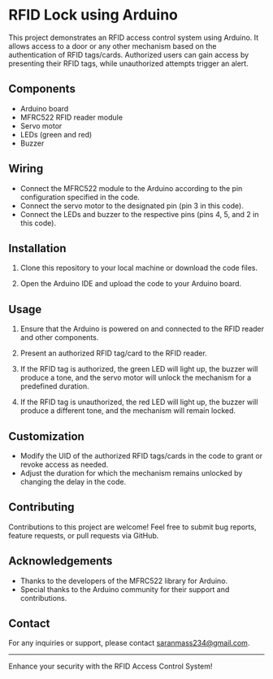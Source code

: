 # RFID Lock using Arduino

This project demonstrates an RFID access control system using Arduino. It allows access to a door or any other mechanism based on the authentication of RFID tags/cards. Authorized users can gain access by presenting their RFID tags, while unauthorized attempts trigger an alert.

## Components

- Arduino board
- MFRC522 RFID reader module
- Servo motor
- LEDs (green and red)
- Buzzer

## Wiring

- Connect the MFRC522 module to the Arduino according to the pin configuration specified in the code.
- Connect the servo motor to the designated pin (pin 3 in this code).
- Connect the LEDs and buzzer to the respective pins (pins 4, 5, and 2 in this code).

## Installation

1. Clone this repository to your local machine or download the code files.

2. Open the Arduino IDE and upload the code to your Arduino board.

## Usage

1. Ensure that the Arduino is powered on and connected to the RFID reader and other components.

2. Present an authorized RFID tag/card to the RFID reader.

3. If the RFID tag is authorized, the green LED will light up, the buzzer will produce a tone, and the servo motor will unlock the mechanism for a predefined duration.

4. If the RFID tag is unauthorized, the red LED will light up, the buzzer will produce a different tone, and the mechanism will remain locked.

## Customization

- Modify the UID of the authorized RFID tags/cards in the code to grant or revoke access as needed.
- Adjust the duration for which the mechanism remains unlocked by changing the delay in the code.

## Contributing

Contributions to this project are welcome! Feel free to submit bug reports, feature requests, or pull requests via GitHub.

## Acknowledgements

- Thanks to the developers of the MFRC522 library for Arduino.
- Special thanks to the Arduino community for their support and contributions.

## Contact

For any inquiries or support, please contact saranmass234@gmail.com.

---

Enhance your security with the RFID Access Control System!
